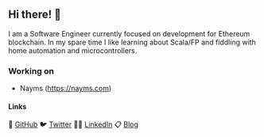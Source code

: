 
## Hi there! 👋

I am a Software Engineer currently focused on development for Ethereum blockchain. In my spare time I like learning about Scala/FP and fiddling with home automation and microcontrollers.

### Working on

* Nayms (https://nayms.com)

#### Links

🦄 [GitHub](https://github.com/amarinkovic)  🐦 [Twitter](https://twitter.com/amarinkovic)  🦸‍♂️ [LinkedIn](https://www.linkedin.com/in/amarinkovic)  📋 [Blog](https://amarinkovic.github.io)

<!--

#### Stats

![GitHub stats](https://github-readme-stats.vercel.app/api?username=amarinkovic&count_private=true&hide=issues&show_icons=true&hide_title=true&theme=transparent)



![Top Langs](https://github-readme-stats.vercel.app/api/top-langs/?username=amarinkovic&count_private=true&hide=Jupyter%20Notebook,ruby&langs_count=15&theme=transparent) 

 -->

<!-- [![Donate with Ethereum](https://en.cryptobadges.io/badge/micro/0x3b1716F33785A9AAa3a496DCfD33A1f702Fd3CEA)](https://en.cryptobadges.io/donate/0x3b1716F33785A9AAa3a496DCfD33A1f702Fd3CEA) -->

<!--
**amarinkovic/amarinkovic** is a ✨ _special_ ✨ repository because its `README.md` (this file) appears on your GitHub profile.

Here are some ideas to get you started:

- 🔭 I’m currently working on ...
- 🌱 I’m currently learning ...
- 👯 I’m looking to collaborate on ...
- 🤔 I’m looking for help with ...
- 💬 Ask me about ...
- 📫 How to reach me: ...
- 😄 Pronouns: ...
- ⚡ Fun fact: ...


[![General badge](https://img.shields.io/badge/Awesomeness-100%25-green.svg)](https://shields.io/) 

-->
